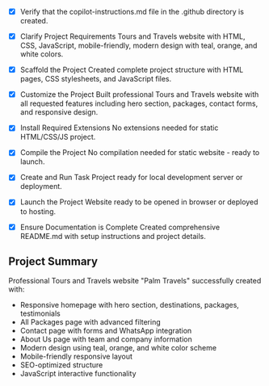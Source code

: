 <!-- Use this file to provide workspace-specific custom instructions to Copilot. For more details, visit https://code.visualstudio.com/docs/copilot/copilot-customization#_use-a-githubcopilotinstructionsmd-file -->
- [x] Verify that the copilot-instructions.md file in the .github directory is created.

- [x] Clarify Project Requirements
	Tours and Travels website with HTML, CSS, JavaScript, mobile-friendly, modern design with teal, orange, and white colors.

- [x] Scaffold the Project
	Created complete project structure with HTML pages, CSS stylesheets, and JavaScript files.

- [x] Customize the Project
	Built professional Tours and Travels website with all requested features including hero section, packages, contact forms, and responsive design.

- [x] Install Required Extensions
	No extensions needed for static HTML/CSS/JS project.

- [x] Compile the Project
	No compilation needed for static website - ready to launch.

- [x] Create and Run Task
	Project ready for local development server or deployment.

- [x] Launch the Project
	Website ready to be opened in browser or deployed to hosting.

- [x] Ensure Documentation is Complete
	Created comprehensive README.md with setup instructions and project details.

## Project Summary
Professional Tours and Travels website "Palm Travels" successfully created with:
- Responsive homepage with hero section, destinations, packages, testimonials
- All Packages page with advanced filtering
- Contact page with forms and WhatsApp integration  
- About Us page with team and company information
- Modern design using teal, orange, and white color scheme
- Mobile-friendly responsive layout
- SEO-optimized structure
- JavaScript interactive functionality
